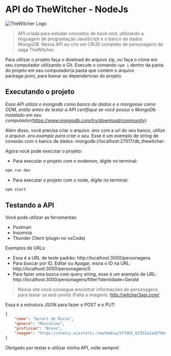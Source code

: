 # API do TheWitcher - NodeJs

<img src="https://img.ibxk.com.br/2015/04/13/13161603163873.jpg?w=1120&h=420&mode=crop&scale=both" alt="TheWitcher Logo" />

> API criada para estudar conceitos de back-end, utilizando a linguagem de programação JavaScript e o banco de dados MongoDB. Nessa API eu crio um CRUD completo de personagens da saga TheWitcher.

Para utilizar o projeto faça o dowload do arquivo zip, ou faça o clone em seu computador utilizando o Git. Execute o comando `npm i` dentro da pasta do projeto em seu computador(a pasta que contém o arquivo package.json), para baixar as dependencias do projeto.

## Executando o projeto

*Essa API utiliza o mongodb como banco de dados e o mongoose como ODM, então antes de testar a API certifique se você possui o MongoDb instalado em seu computador(https://www.mongodb.com/try/download/community).*

Além disso, você precisa criar o arquivo .env com a url do seu banco, *utilize o arquivo .env.exemple para criar o seu*. Esse é um exemplo de string de conexão com o banco de dados: mongodb://localhost:27017/db_thewitcher.

Agora você pode executar o projeto: 
* Para executar o projeto com o nodemon, digite no terminal: 
```bash
npm run dev
```
* Para executar o projeto com o node, digite no terminal: 
```bash
npm start
```
## Testando a API

Você pode utilizar as ferramentas:

* Postman
* Insomnia
* Thunder Client (plugin no vsCode)

Exemplos de URLs: 
* Essa é a URL de teste padrão: http://localhost:3000/personagens
* Para buscar por ID, Editar ou Apagar, insira o ID na URL: http://localhost:3000/personagens/5
* Para fazer uma busca com query string, esse é um exemplo de URL: http://localhost:3000/personagens/filter?identidade=Gerald

> Nesse site você consegue encontrar informações de personagens para testar os end-points (Falta a imagem): http://witcher3api.com/

Essa é a estrutura JSON para fazer o POST e o PUT:

```json
{
    "nome": "Geralt de Rivia",
    "genero": "Masculino",
    "profissao": "Bruxo",
    "imagem": "https://static.wixstatic.com/media/5f1962_62352a2a16f844588fa39c4ea460f1d1~mv2.jpg/v1/fill/w_800,h_432,al_c,q_90/5f1962_62352a2a16f844588fa39c4ea460f1d1~mv2.jpg"
}
```

Obrigado por testar e utilizar minha API, volte sempre!